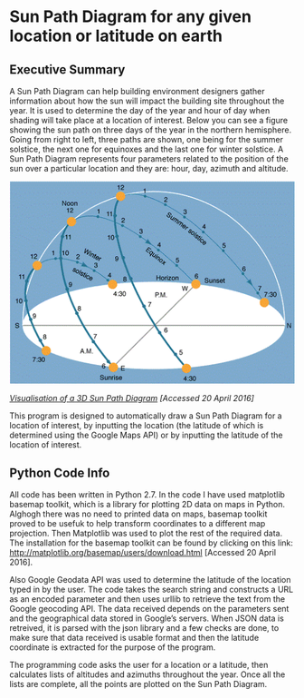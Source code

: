 # Sun Path Diagram for any given location or latitude on earth

## Executive Summary

A Sun Path Diagram can help building environment designers gather information about how the sun will impact the building site throughout the year. It is used to determine the day of the year and hour of day when shading will take place at a location of interest. Below you can see a figure showing the sun path on three days of the year in the northern hemisphere. Going from right to left, three paths are shown, one being for the summer solstice, the next one for equinoxes and the last one for winter solstice. A Sun Path Diagram represents four parameters related to the position of the sun over a particular location and they are: hour, day, azimuth and altitude. 

![](./sun_path_expl.gif)

*[Visualisation of a 3D Sun Path Diagram](http://friskykcollyer.blogspot.co.uk/2010/06/sun−path.html) \[Accessed 20 April 2016\]*

This program is designed to automatically draw a Sun Path Diagram for a location of interest, by inputting the location (the latitude of which is determined using the Google Maps API) or by inputting the latitude of the location of interest.

## Python Code Info
All code has been written in Python 2.7. In the code I have used matplotlib basemap toolkit, which is a library for plotting 2D data on maps in Python. Alghogh there was no need to printed data on maps, basemap toolkit proved to be usefuk to help transform coordinates to a different map projection. Then Matplotlib was used to plot the rest of the required data. The installation for the basemap toolkit can be found by clicking on this link: http://matplotlib.org/basemap/users/download.html \[Accessed 20 April 2016\].

Also Google Geodata API was used to determine the latitude of the location typed in by the user. The code takes the search string and constructs a URL as an encoded parameter and then uses urllib to retrieve the text from the Google geocoding API. The data received depends on the parameters sent and the geographical data stored in Google’s servers. When JSON data is retreived, it is parsed with the json library and a few checks are done, to make sure that data received is usable format and then the latitude coordinate is extracted for the purpose of the program.

The programming code asks the user for a location or a latitude, then calculates lists of altitudes and azimuths throughout the year. Once all the lists are complete, all the points are plotted on the Sun Path Diagram.
